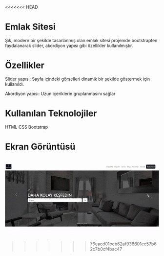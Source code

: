 <<<<<<< HEAD
# Emlak Sitesi

Şık, modern bir şekilde tasarlanmış olan emlak sitesi projemde bootstrapten faydalanarak slider,
akordiyon yapısı gibi özellikler kullanılmıştır.

# Özellikler

Slider yapısı: Sayfa içindeki görselleri dinamik bir şekilde göstermek için kullanıldı.

Akordiyon yapısı: Uzun içeriklerin gruplanmasını sağlar

# Kullanılan Teknolojiler

HTML CSS Bootstrap

# Ekran Görüntüsü

![](ekran.gif)
=======

>>>>>>> 76eacd01bcb62af936801ec57b62c7b0cf4bac47
